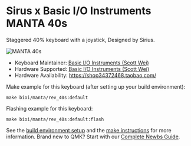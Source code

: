 # Sirus x Basic I/O Instruments MANTA 40s

Staggered 40% keyboard with a joystick, Designed by Sirius.

![MANTA 40s](https://i.imgur.com/0L12Tq5h.jpg)

* Keyboard Maintainer: [Basic I/O Instruments (Scott Wei)](https://github.com/scottywei)
* Hardware Supported: [Basic I/O Instruments (Scott Wei)](https://github.com/scottywei)
* Hardware Availability: https://shop34372468.taobao.com/

Make example for this keyboard (after setting up your build environment):

    make bioi/manta/rev_40s:default

Flashing example for this keyboard:

    make bioi/manta/rev_40s:default:flash

See the [build environment setup](https://docs.qmk.fm/#/getting_started_build_tools) and the [make instructions](https://docs.qmk.fm/#/getting_started_make_guide) for more information. Brand new to QMK? Start with our [Complete Newbs Guide](https://docs.qmk.fm/#/newbs).